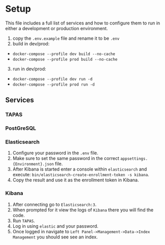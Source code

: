 # Setup

This file includes a full list of services and how to configure them to run in either a 
development or production environment.

1. copy the ``.env.example`` file and rename it to be ``.env``
2. build in dev/prod:
  - ```docker-compose --profile dev build --no-cache```
  - ```docker-compose --profile prod build --no-cache```
3. run in dev/prod:
  - ```docker-compose --profile dev run -d```
  - ```docker-compose --profile prod run -d```

## Services
### TAPAS
### PostGreSQL
### Elasticsearch

1. Configure your password in the ``.env`` file.
2. Make sure to set the same password in the correct ``appsettings.{Environment}.json`` file.
3. After Kibana is started enter a console within ``elasticsearch`` and execute:
  ``bin/elasticsearch-create-enrollment-token -s kibana``.
4. Copy the result and use it as the enrollment token in Kibana.

### Kibana
1. After connecting go to ``Elasticsearch:3``.
2. When prompted for it view the logs of ``Kibana`` there you will find the code.
3. Run ``TAPAS``.
4. Log in using ``elastic`` and your password.
5. Once logged in navigate to ``Left Panel->Management->Data->Index Management`` you should see
  see an index.